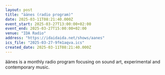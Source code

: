 ```yaml
---
layout: post
title: "äänes (radio program)"
date: 2025-03-11T08:21:40.000Z
event_start: 2025-03-27T13:00:00+02:00
event_end: 2025-03-27T15:00:00+02:00
venue: "IDA Radio"
address: "https://idaidaida.net/shows/aanes"
ics_file: "2025-03-27-9fm1aqva.ics"
created_date: 2025-03-11T08:21:40.000Z
---
```


äänes is a monthly radio program focusing on sound art, experimental and contemporary music.
